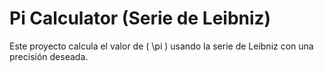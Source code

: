 # Pi Calculator (Serie de Leibniz)

Este proyecto calcula el valor de \( \pi \) usando la serie de Leibniz con una precisión deseada.